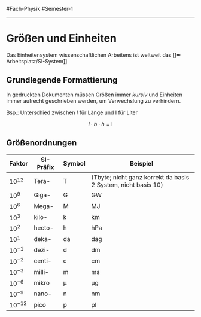 #Fach-Physik #Semester-1

---

# Größen und Einheiten

Das Einheitensystem wissenschaftlichen Arbeitens ist weltweit das [[✒ Arbeitsplatz/SI-System]]

## Grundlegende Formattierung

In gedruckten Dokumenten müssen Größen immer *kursiv* und Einheiten immer aufrecht geschrieben werden, um Verwechslung zu verhindern.

Bsp.: Unterschied zwischen $l$ für Länge und $\mathrm{l}$ für Liter

$$
l\cdot b\cdot h=\mathrm{l}
$$

## Größenordnungen

| Faktor     | SI-Präfix | Symbol         | Beispiel                                                                     |
| ---------- | --------- | -------------- | ---------------------------------------------------------------------------- |
| $10^{12}$  | Tera-     | $\mathrm{T}$   | ($\mathrm{Tbyte}$; nicht ganz korrekt da basis $2$ System, nicht basis $10$) |
| $10^{9}$   | Giga-     | $\mathrm{G}$   | $\mathrm{GW}$                                                                |
| $10^{6}$   | Mega-     | $\mathrm{M}$   | $\mathrm{MJ}$                                                                |
| $10^{3}$   | kilo-     | $\mathrm{k}$   | $\mathrm{km}$                                                                |
| $10^{2}$   | hecto-    | $\mathrm{h}$   | $\mathrm{hPa}$                                                               |
| $10^{1}$   | deka-     | $\mathrm{da}$  | $\mathrm{dag}$                                                               |
| $10^{-1}$  | dezi-     | $\mathrm{d}$   | $\mathrm{dm}$                                                                |
| $10^{-2}$  | centi-    | $\mathrm{c}$   | $\mathrm{cm}$                                                                |
| $10^{-3}$  | milli-    | $\mathrm{m}$   | $\mathrm{ms}$                                                                |
| $10^{-6}$  | mikro     | $\mathrm{\mu}$ | $\mathrm{\mu g}$                                                             |
| $10^{-9}$  | nano-     | $\mathrm{n}$   | $\mathrm{nm}$                                                                |
| $10^{-12}$ | pico      | $\mathrm{p}$   | $\mathrm{pl}$                                                                |


